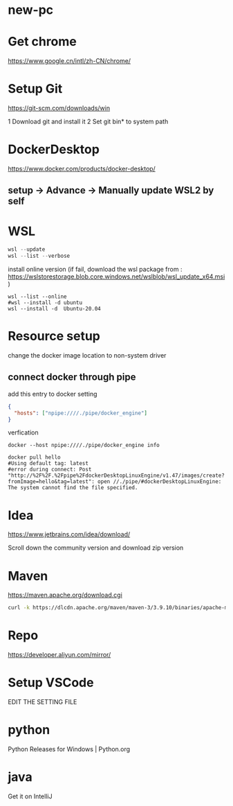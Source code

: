 # new-pc

# Get chrome

https://www.google.cn/intl/zh-CN/chrome/

# Setup Git

https://git-scm.com/downloads/win

1 Download git and install it
2 Set git bin\* to system path

# DockerDesktop

https://www.docker.com/products/docker-desktop/

## setup -> Advance -> Manually update WSL2 by self

# WSL

```powershell
wsl --update
wsl --list --verbose
```

install online version (if fail, download the wsl package from : https://wslstorestorage.blob.core.windows.net/wslblob/wsl_update_x64.msi)

```
wsl --list --online
#wsl --install -d ubuntu
wsl --install -d  Ubuntu-20.04
```

# Resource setup

change the docker image location to non-system driver

## connect docker through pipe

add this entry to docker setting

```json
{
  "hosts": ["npipe:////./pipe/docker_engine"]
}
```

verfication

```
docker --host npipe:////./pipe/docker_engine info
```

```
docker pull hello
#Using default tag: latest
#error during connect: Post "http://%2F%2F.%2Fpipe%2FdockerDesktopLinuxEngine/v1.47/images/create?fromImage=hello&tag=latest": open //./pipe/#dockerDesktopLinuxEngine: The system cannot find the file specified.
```

# Idea

https://www.jetbrains.com/idea/download/

Scroll down the community version and download zip version

# Maven

https://maven.apache.org/download.cgi

```sh
curl -k https://dlcdn.apache.org/maven/maven-3/3.9.10/binaries/apache-maven-3.9.10-bin.zip -o maven-3.9.10.zip
```

# Repo

https://developer.aliyun.com/mirror/

# Setup VSCode

EDIT THE SETTING FILE

# python

Python Releases for Windows | Python.org

# java

Get it on IntelliJ
